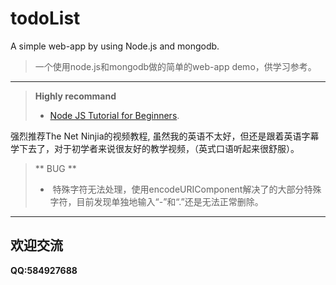 # todoList
A simple web-app by using Node.js and mongodb.

>  一个使用node.js和mongodb做的简单的web-app demo，供学习参考。


----------
>**Highly recommand** 
> - [Node JS Tutorial for Beginners](https://www.youtube.com/watch?v=w-7RQ46RgxU&list=PL4cUxeGkcC9gcy9lrvMJ75z9maRw4byYp&index=1). 


强烈推荐The Net Ninjia的视频教程, 虽然我的英语不太好，但还是跟着英语字幕学下去了，对于初学者来说很友好的教学视频，（英式口语听起来很舒服）。

> ** BUG **
> -  特殊字符无法处理，使用encodeURIComponent解决了的大部分特殊字符，目前发现单独地输入“-”和“.”还是无法正常删除。


-----------
## 欢迎交流
**QQ:584927688**
